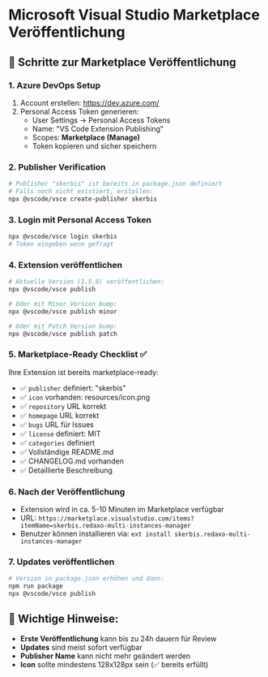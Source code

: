 # Microsoft Visual Studio Marketplace Veröffentlichung

## 🏪 Schritte zur Marketplace Veröffentlichung

### 1. Azure DevOps Setup
1. Account erstellen: https://dev.azure.com/
2. Personal Access Token generieren:
   - User Settings → Personal Access Tokens
   - Name: "VS Code Extension Publishing"
   - Scopes: **Marketplace (Manage)**
   - Token kopieren und sicher speichern

### 2. Publisher Verification
```bash
# Publisher "skerbis" ist bereits in package.json definiert
# Falls noch nicht existiert, erstellen:
npx @vscode/vsce create-publisher skerbis
```

### 3. Login mit Personal Access Token
```bash
npx @vscode/vsce login skerbis
# Token eingeben wenn gefragt
```

### 4. Extension veröffentlichen
```bash
# Aktuelle Version (1.5.0) veröffentlichen:
npx @vscode/vsce publish

# Oder mit Minor Version bump:
npx @vscode/vsce publish minor

# Oder mit Patch Version bump:
npx @vscode/vsce publish patch
```

### 5. Marketplace-Ready Checklist ✅

Ihre Extension ist bereits marketplace-ready:
- ✅ `publisher` definiert: "skerbis"
- ✅ `icon` vorhanden: resources/icon.png
- ✅ `repository` URL korrekt
- ✅ `homepage` URL korrekt  
- ✅ `bugs` URL für Issues
- ✅ `license` definiert: MIT
- ✅ `categories` definiert
- ✅ Vollständige README.md
- ✅ CHANGELOG.md vorhanden
- ✅ Detaillierte Beschreibung

### 6. Nach der Veröffentlichung
- Extension wird in ca. 5-10 Minuten im Marketplace verfügbar
- URL: `https://marketplace.visualstudio.com/items?itemName=skerbis.redaxo-multi-instances-manager`
- Benutzer können installieren via: `ext install skerbis.redaxo-multi-instances-manager`

### 7. Updates veröffentlichen
```bash
# Version in package.json erhöhen und dann:
npm run package
npx @vscode/vsce publish
```

## 🎯 Wichtige Hinweise:
- **Erste Veröffentlichung** kann bis zu 24h dauern für Review
- **Updates** sind meist sofort verfügbar
- **Publisher Name** kann nicht mehr geändert werden
- **Icon** sollte mindestens 128x128px sein (✅ bereits erfüllt)
